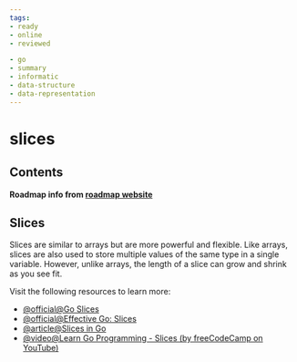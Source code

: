 ```yaml
---
tags:
- ready
- online
- reviewed

- go
- summary
- informatic
- data-structure
- data-representation
---
```


# slices

## Contents

__Roadmap info from [roadmap website](https://roadmap.sh/golang/go-basics/slices)__

## Slices

Slices are similar to arrays but are more powerful and flexible. Like arrays, slices are also used to store multiple values of the same type in a single variable. However, unlike arrays, the length of a slice can grow and shrink as you see fit.

Visit the following resources to learn more:

- [@official@Go Slices](https://go.dev/tour/moretypes/7)
- [@official@Effective Go: Slices](https://go.dev/doc/effective_go#slices)
- [@article@Slices in Go](https://www.w3schools.com/go/go_slices.php)
- [@video@Learn Go Programming - Slices (by freeCodeCamp on YouTube)](https://youtu.be/YS4e4q9oBaU?t=6473)
